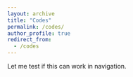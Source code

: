 ```yaml
---
layout: archive
title: "Codes"
permalink: /codes/
author_profile: true
redirect_from:
  - /codes
---
```


Let me test if this can work in navigation. 
